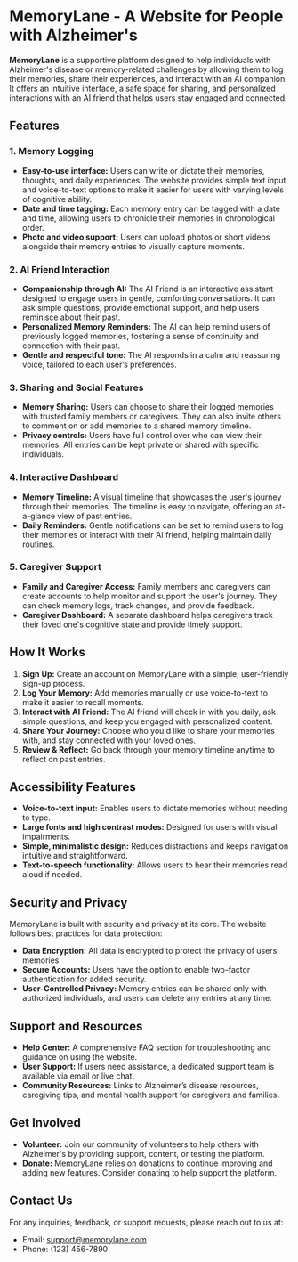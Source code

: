 # MemoryLane - A Website for People with Alzheimer's

**MemoryLane** is a supportive platform designed to help individuals with Alzheimer's disease or memory-related challenges by allowing them to log their memories, share their experiences, and interact with an AI companion. It offers an intuitive interface, a safe space for sharing, and personalized interactions with an AI friend that helps users stay engaged and connected.

## Features

### 1. **Memory Logging**
   - **Easy-to-use interface:** Users can write or dictate their memories, thoughts, and daily experiences. The website provides simple text input and voice-to-text options to make it easier for users with varying levels of cognitive ability.
   - **Date and time tagging:** Each memory entry can be tagged with a date and time, allowing users to chronicle their memories in chronological order.
   - **Photo and video support:** Users can upload photos or short videos alongside their memory entries to visually capture moments.

### 2. **AI Friend Interaction**
   - **Companionship through AI:** The AI Friend is an interactive assistant designed to engage users in gentle, comforting conversations. It can ask simple questions, provide emotional support, and help users reminisce about their past.
   - **Personalized Memory Reminders:** The AI can help remind users of previously logged memories, fostering a sense of continuity and connection with their past.
   - **Gentle and respectful tone:** The AI responds in a calm and reassuring voice, tailored to each user’s preferences.

### 3. **Sharing and Social Features**
   - **Memory Sharing:** Users can choose to share their logged memories with trusted family members or caregivers. They can also invite others to comment on or add memories to a shared memory timeline.
   - **Privacy controls:** Users have full control over who can view their memories. All entries can be kept private or shared with specific individuals.

### 4. **Interactive Dashboard**
   - **Memory Timeline:** A visual timeline that showcases the user's journey through their memories. The timeline is easy to navigate, offering an at-a-glance view of past entries.
   - **Daily Reminders:** Gentle notifications can be set to remind users to log their memories or interact with their AI friend, helping maintain daily routines.

### 5. **Caregiver Support**
   - **Family and Caregiver Access:** Family members and caregivers can create accounts to help monitor and support the user's journey. They can check memory logs, track changes, and provide feedback.
   - **Caregiver Dashboard:** A separate dashboard helps caregivers track their loved one's cognitive state and provide timely support.

## How It Works

1. **Sign Up:** Create an account on MemoryLane with a simple, user-friendly sign-up process.
2. **Log Your Memory:** Add memories manually or use voice-to-text to make it easier to recall moments.
3. **Interact with AI Friend:** The AI friend will check in with you daily, ask simple questions, and keep you engaged with personalized content.
4. **Share Your Journey:** Choose who you'd like to share your memories with, and stay connected with your loved ones.
5. **Review & Reflect:** Go back through your memory timeline anytime to reflect on past entries.

## Accessibility Features

- **Voice-to-text input:** Enables users to dictate memories without needing to type.
- **Large fonts and high contrast modes:** Designed for users with visual impairments.
- **Simple, minimalistic design:** Reduces distractions and keeps navigation intuitive and straightforward.
- **Text-to-speech functionality:** Allows users to hear their memories read aloud if needed.

## Security and Privacy

MemoryLane is built with security and privacy at its core. The website follows best practices for data protection:
- **Data Encryption:** All data is encrypted to protect the privacy of users’ memories.
- **Secure Accounts:** Users have the option to enable two-factor authentication for added security.
- **User-Controlled Privacy:** Memory entries can be shared only with authorized individuals, and users can delete any entries at any time.

## Support and Resources

- **Help Center:** A comprehensive FAQ section for troubleshooting and guidance on using the website.
- **User Support:** If users need assistance, a dedicated support team is available via email or live chat.
- **Community Resources:** Links to Alzheimer’s disease resources, caregiving tips, and mental health support for caregivers and families.

## Get Involved

- **Volunteer:** Join our community of volunteers to help others with Alzheimer's by providing support, content, or testing the platform.
- **Donate:** MemoryLane relies on donations to continue improving and adding new features. Consider donating to help support the platform.

## Contact Us

For any inquiries, feedback, or support requests, please reach out to us at:
- Email: support@memorylane.com
- Phone: (123) 456-7890
